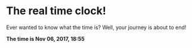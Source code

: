 # The real time clock!

Ever wanted to know what the time is? Well, your journey is about to end!

**The time is Nov 06, 2017, 18:55**